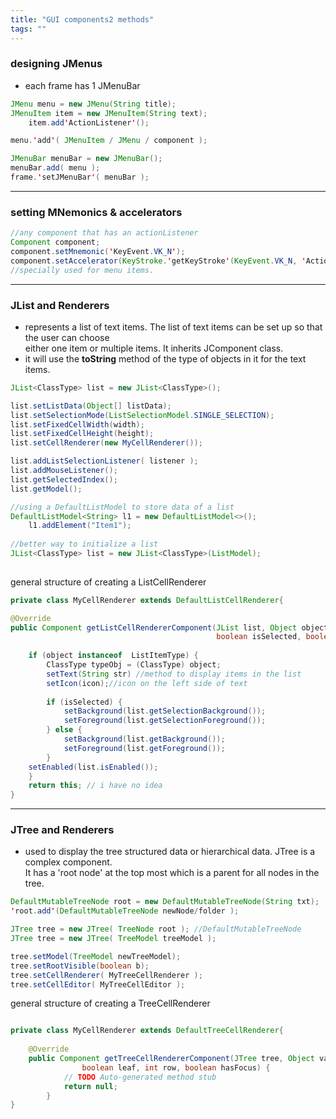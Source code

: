 ```yaml
---
title: "GUI components2 methods"
tags: ""
---
```

### designing JMenus

-   each frame has 1 JMenuBar

```java
JMenu menu = new JMenu(String title);
JMenuItem item = new JMenuItem(String text);
	item.add'ActionListener'();

menu.'add'( JMenuItem / JMenu / component );

JMenuBar menuBar = new JMenuBar();
menuBar.add( menu );
frame.'setJMenuBar'( menuBar );
```

* * *

### setting MNemonics & accelerators

```java
//any component that has an actionListener
Component component;
component.setMnemonic('KeyEvent.VK_N');
component.setAccelerator(KeyStroke.'getKeyStroke'(KeyEvent.VK_N, 'ActionEvent'.CTRL_MASK));
//specially used for menu items.
```

* * *

### JList and Renderers

-   represents a list of text items. The list of text items can be set up so that the user can choose  
    either one item or multiple items. It inherits JComponent class.
-   it will use the **toString** method of the type of objects in it for the text items.

```java
JList<ClassType> list = new JList<ClassType>();

list.setListData(Object[] listData);
list.setSelectionMode(ListSelectionModel.SINGLE_SELECTION);
list.setFixedCellWidth(width);
list.setFixedCellHeight(height);
list.setCellRenderer(new MyCellRenderer());

list.addListSelectionListener( listener );
list.addMouseListener();
list.getSelectedIndex();
list.getModel();

//using a DefaultListModel to store data of a list
DefaultListModel<String> l1 = new DefaultListModel<>();  
	l1.addElement("Item1");
	
//better way to initialize a list
JList<ClassType> list = new JList<ClassType>(ListModel);
	
```

general structure of creating a ListCellRenderer

```java
private class MyCellRenderer extends DefaultListCellRenderer{  

@Override
public Component getListCellRendererComponent(JList list, Object object,int index,
                                              boolean isSelected, boolean cellHasFocus) {
	
    if (object instanceof  ListItemType) {
		ClassType typeObj = (ClassType) object;
    	setText(String str) //method to display items in the list
		setIcon(icon);//icon on the left side of text
        
    	if (isSelected) {
	    	setBackground(list.getSelectionBackground());
	 		setForeground(list.getSelectionForeground());
	    } else {
    	    setBackground(list.getBackground());
        	setForeground(list.getForeground());
    	}
	setEnabled(list.isEnabled());
	}
	return this; // i have no idea
}
```

* * *

### JTree and Renderers

-   used to display the tree structured data or hierarchical data. JTree is a complex component.  
    It has a 'root node' at the top most which is a parent for all nodes in the tree.

```java
DefaultMutableTreeNode root = new DefaultMutableTreeNode(String txt);
'root.add'(DefaultMutableTreeNode newNode/folder );

JTree tree = new JTree( TreeNode root ); //DefaultMutableTreeNode
JTree tree = new JTree( TreeModel treeModel );

tree.setModel(TreeModel newTreeModel);
tree.setRootVisible(boolean b);
tree.setCellRenderer( MyTreeCellRenderer );
tree.setCellEditor( MyTreeCellEditor );
```

general structure of creating a TreeCellRenderer

```java

private class MyCellRenderer extends DefaultTreeCellRenderer{
    
	@Override
	public Component getTreeCellRendererComponent(JTree tree, Object value, boolean selected, boolean expanded,
				boolean leaf, int row, boolean hasFocus) {
			// TODO Auto-generated method stub
			return null;
		}    
}
```
